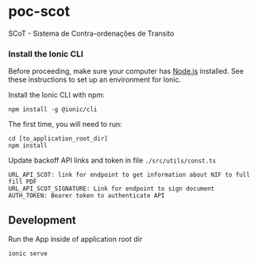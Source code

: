 # poc-scot
SCoT - Sistema de Contra-ordenaçôes de Transito


### Install the Ionic CLI​

Before proceeding, make sure your computer has [Node.js](https://ionicframework.com/docs/reference/glossary#node) installed. See these instructions to set up an environment for Ionic.

Install the Ionic CLI with npm:
```shell
npm install -g @ionic/cli
```

The first time, you will need to run:
```shell
cd [to_application_root_dir]
npm install
```


Update backoff API links and token in file `./src/utils/const.ts`
````
URL_API_SCOT: link for endpoint to get information about NIF to full fill PDF
URL_API_SCOT_SIGNATURE: Link for endpoint to sign document
AUTH_TOKEN: Bearer token to authenticate API
````

## Development
Run the App inside of application root dir
```shell
ionic serve
```